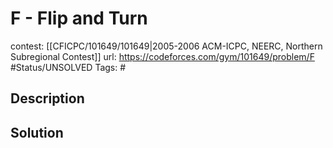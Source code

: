# F - Flip and Turn

contest: [[CFICPC/101649/101649|2005-2006 ACM-ICPC, NEERC, Northern Subregional Contest]]
url: https://codeforces.com/gym/101649/problem/F
#Status/UNSOLVED
Tags: #

## Description

## Solution

